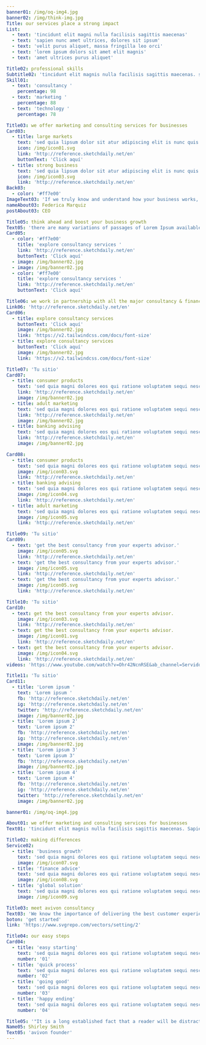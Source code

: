 ```yaml
---
banner01: /img/oq-img4.jpg
banner02: /img/think-img.jpg
Title: our services place a strong impact
List:
  - text: 'tincidunt elit magni nulla facilisis sagittis maecenas'
  - text: 'sapien nunc amet ultrices, dolores sit ipsum'
  - text: 'velit purus aliquet, massa fringilla leo orci'
  - text: 'lorem ipsum dolors sit amet elit magnis'
  - text: 'amet ultrices purus aliquet'

Title02: professional skills
Subtitle02: 'tincidunt elit magnis nulla facilisis sagittis maecenas. sapien nunc amet ultrices dolores sit ipsum.'
Skill01:
  - text: 'consultancy '
    percentage: 98
  - text: 'marketing '
    percentage: 88
  - text: 'technology '
    percentage: 78

Title03: we offer marketing and consulting services for businesses
Card03:
  - title: large markets
    text: 'sed quia lipsum dolor sit atur adipiscing elit is nunc quis tellus sed ligula porta ultricies quis nec nec magna neulla. '
    icon: /img/icon01.svg
    link: 'http://reference.sketchdaily.net/en'
    buttonText: 'Click aquí'
  - title: strong business
    text: 'sed quia lipsum dolor sit atur adipiscing elit is nunc quis tellus sed ligula porta ultricies quis nec nec magna neulla. '
    icon: /img/icon03.svg
    link: 'http://reference.sketchdaily.net/en'
Back03:
  - color: '#ff7e00'
ImageText03: 'If we truly know and understand how your business works, we will be able to deliver the right creative solutions that will make a big difference. Because in the end our ideas only matter.'
nameAbout03: Federica Marquiz
postAbout03: CEO

Title05: think ahead and boost your business growth
Text05: 'there are many variations of passages of Lorem Ipsum available, but the majority have suffered alteration in some form, by injected humour, or randomised there are many variations of passages of Lorem Ipsum available, but the majority have suffered alteration in some form, by injected humour, or randomised'
Card05:
  - color: '#ff7e00'
    title: 'explore consultancy services '
    link: 'http://reference.sketchdaily.net/en'
    buttonText: 'Click aquí'
  - image: /img/banner02.jpg
  - image: /img/banner02.jpg
  - color: '#ff7e00'
    title: 'explore consultancy services '
    link: 'http://reference.sketchdaily.net/en'
    buttonText: 'Click aquí'

Title06: we work in partnership with all the major consultancy & finance experts
Link06: 'http://reference.sketchdaily.net/en'
Card06:
  - title: explore consultancy services
    buttonText: 'Click aquí'
    image: /img/banner02.jpg
    link: 'https://v2.tailwindcss.com/docs/font-size'
  - title: explore consultancy services
    buttonText: 'Click aquí'
    image: /img/banner02.jpg
    link: 'https://v2.tailwindcss.com/docs/font-size'

Title07: 'Tu sitio'
Card07:
  - title: consumer products
    text: 'sed quia magni dolores eos qui ratione voluptatem sequi nesciunt eque porro'
    link: 'http://reference.sketchdaily.net/en'
    image: /img/banner02.jpg
  - title: adult marketing
    text: 'sed quia magni dolores eos qui ratione voluptatem sequi nesciunt eque porro'
    link: 'http://reference.sketchdaily.net/en'
    image: /img/banner02.jpg
  - title: banking advising
    text: 'sed quia magni dolores eos qui ratione voluptatem sequi nesciunt eque porro'
    link: 'http://reference.sketchdaily.net/en'
    image: /img/banner02.jpg

Card08:
  - title: consumer products
    text: 'sed quia magni dolores eos qui ratione voluptatem sequi nesciunt eque porro'
    image: /img/icon03.svg
    link: 'http://reference.sketchdaily.net/en'
  - title: banking advising
    text: 'sed quia magni dolores eos qui ratione voluptatem sequi nesciunt eque porro'
    image: /img/icon04.svg
    link: 'http://reference.sketchdaily.net/en'
  - title: adult marketing
    text: 'sed quia magni dolores eos qui ratione voluptatem sequi nesciunt eque porro'
    image: /img/icon05.svg
    link: 'http://reference.sketchdaily.net/en'

Title09: 'Tu sitio'
Card09:
  - text: 'get the best consultancy from your experts advisor.'
    image: /img/icon05.svg
    link: 'http://reference.sketchdaily.net/en'
  - text: 'get the best consultancy from your experts advisor.'
    image: /img/icon05.svg
    link: 'http://reference.sketchdaily.net/en'
  - text: 'get the best consultancy from your experts advisor.'
    image: /img/icon05.svg
    link: 'http://reference.sketchdaily.net/en'

Title10: 'Tu sitio'
Card10:
  - text: get the best consultancy from your experts advisor.
    image: /img/icon03.svg
    link: 'http://reference.sketchdaily.net/en'
  - text: get the best consultancy from your experts advisor.
    image: /img/icon01.svg
    link: 'http://reference.sketchdaily.net/en'
  - text: get the best consultancy from your experts advisor.
    image: /img/icon04.svg
    link: 'http://reference.sketchdaily.net/en'
videos: 'https://www.youtube.com/watch?v=Ohr42NcnRSE&ab_channel=ServidoresSeguros'

Title11: 'Tu sitio'
Card11:
  - title: 'Lorem ipsum '
    text: 'Lorem ipsum '
    fb: 'http://reference.sketchdaily.net/en'
    ig: 'http://reference.sketchdaily.net/en'
    twitter: 'http://reference.sketchdaily.net/en'
    image: /img/banner02.jpg
  - title: 'Lorem ipsum 2'
    text: 'Lorem ipsum 2'
    fb: 'http://reference.sketchdaily.net/en'
    ig: 'http://reference.sketchdaily.net/en'
    image: /img/banner02.jpg
  - title: 'Lorem ipsum 3'
    text: 'Lorem ipsum 3'
    fb: 'http://reference.sketchdaily.net/en'
    image: /img/banner02.jpg
  - title: 'Lorem ipsum 4'
    text: 'Lorem ipsum 4'
    fb: 'http://reference.sketchdaily.net/en'
    ig: 'http://reference.sketchdaily.net/en'
    twitter: 'http://reference.sketchdaily.net/en'
    image: /img/banner02.jpg

banner01: /img/oq-img4.jpg

About01: we offer marketing and consulting services for businesses
Text01: 'tincidunt elit magnis nulla facilisis sagittis maecenas. Sapien nunced amet ultrices, dolores sit ipsum velit purus aliquet, massa fringilla leo orci. Lorem ipsum dolors sit amet elit magnis amet ultrices purusrfed aliquet. There are many variations of passages of available but the majority have suffered'

Title02: making differences
Service02:
  - title: 'business growth'
    text: 'sed quia magni dolores eos qui ratione voluptatem sequi nesciunt eque porro.'
    image: /img/icon07.svg
  - title: 'finance advice'
    text: 'sed quia magni dolores eos qui ratione voluptatem sequi nesciunt eque porro.'
    image: /img/icon08.svg
  - title: 'global solution'
    text: 'sed quia magni dolores eos qui ratione voluptatem sequi nesciunt eque porro.'
    image: /img/icon09.svg

Title03: meet avivon consultancy
Text03: 'We know the importance of delivering the best customer experience.'
boton: 'get started'
link: 'https://www.svgrepo.com/vectors/setting/2'

Title04: our easy steps
Card04:
  - title: 'easy starting'
    text: 'sed quia magni dolores eos qui ratione voluptatem sequi nesciunt eque porro.'
    number: '01'
  - title: 'quick process'
    text: 'sed quia magni dolores eos qui ratione voluptatem sequi nesciunt eque porro.'
    number: '02'
  - title: 'going good'
    text: 'sed quia magni dolores eos qui ratione voluptatem sequi nesciunt eque porro.'
    number: '03'
  - title: 'happy ending'
    text: 'sed quia magni dolores eos qui ratione voluptatem sequi nesciunt eque porro.'
    number: '04'

Title05: '"It is a long established fact that a reader will be distracted by the readable content of a page when looking at its layout. The point of using Lorem Ipsum is that it has a more-or-less normal distribution"'
Name05: Shirley Smith
Text05: 'avivon founder'
---
```

​
<!-- Define tus componentes aquí-->
<div>

<service-01 :image="banner01" :title="Title" :lists="List"></service-01>
<service-02 :title="Title02" :subtitle="Subtitle02" :skills="Skill01" :image="banner01"></service-02>
<service-03 :title="Title03" :cards="Card03" :backgrounds="Back03" :image-text="ImageText03" :image="banner01" :name="nameAbout03" :post="postAbout03"></service-03>
<service-05 :title="Title05" :text="Text05" :cards="Card05" :image="banner02"></service-05>
​<service-06 :title="Title06" :link="Link06" :cards="Card06"></service-06>
<service-07 :title="Title07" :cards="Card07"></service-07>
<service-08 :cards="Card08"></service-08>
<service-09 :title="Title09" :cards="Card09"></service-09>
<service-10 :title="Title10" :cards="Card10" :image="banner01" :video="videos"></service-10>
<service-11 :title="Title11" :cards="Card11"></service-11>
<about-05 :title="About01" :text="Text01"></about-05>
<service-12 :title="Title02" :cards="Service02"></service-12>
<banner-02 :title="Title03" :subtitle="Text03" :button-text="boton" :link="link"></banner-02>
<service-13 :title="Title04" :cards="Card04"></service-13>
<testimonial-01 :title="Title05" :text="Text05" :name="Name05" ></testimonial-01>
</div>